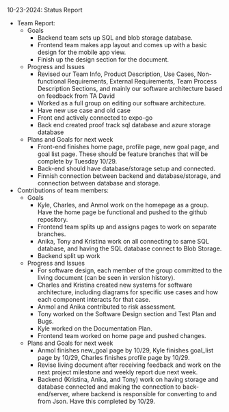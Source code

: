 10-23-2024: Status Report
  - Team Report:
    - Goals
      - Backend team sets up SQL and blob storage database.
      - Frontend team makes app layout and comes up with a basic design for the mobile app view. 
      - Finish up the design section for the document.
    - Progress and Issues
      - Revised our Team Info, Product Description, Use Cases, Non-functional Requirements, External Requirements, Team Process Description Sections, and mainly our software architecture based on feedback from TA David 
      - Worked as a full group on editing our software architecture.
      - Have new use case and old case
      - Front end actively connected to expo-go
      - Back end created proof track sql database and azure storage database
    - Plans and Goals for next week
      - Front-end finishes home page, profile page, new goal page, and goal list page. These should be feature branches that will be complete by Tuesday 10/29.
      - Back-end should have database/storage setup and connected.
      - Finnish connection between backend and database/storage, and connection between database and storage.
  - Contributions of team members:
    - Goals
      - Kyle, Charles, and Anmol work on the homepage as a group. Have the home page be functional and pushed to the github repository. 
      - Frontend team splits up and assigns pages to work on separate branches.
      - Anika, Tony and Kristina work on all connecting to same SQL database, and having the SQL database connect to Blob Storage.
      - Backend split up work
    - Progress and Issues
      - For software design, each member of the group committed to the living document (can be seen in version history).
      - Charles and Kristina created new systems for software architecture, including diagrams for specific use cases and how each component interacts for that case.
      - Anmol and Anika contributed to risk assessment.
      - Tony worked on the Software Design section and Test Plan and Bugs.
      - Kyle worked on the Documentation Plan.
      - Frontend team worked on home page and pushed changes.
    - Plans and Goals for next week
      - Anmol finishes new_goal page by 10/29, Kyle finishes goal_list page by 10/29, Charles finishes profile page by 10/29.
      - Revise living document after receiving feedback and work on the next project milestone and weekly report due next week.
      - Backend (Kristina, Anika, and Tony) work on having storage and database connected and making the connection to back-end/server, where backend is responsible for converting to and from Json. Have this completed by 10/29.
